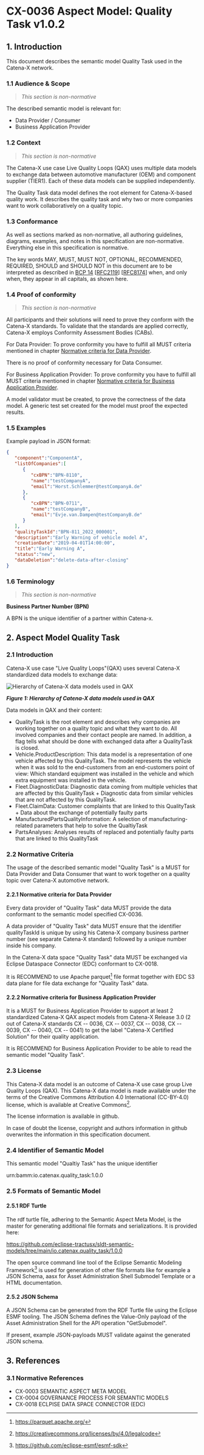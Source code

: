 # CX-0036 Aspect Model: Quality Task v1.0.2

## 1. Introduction

This document describes the semantic model Quality Task used in the
Catena-X network.

### 1.1 Audience & Scope

> *This section is non-normative*

The described semantic model is relevant for:

- Data Provider / Consumer
- Business Application Provider

### 1.2 Context

> *This section is non-normative*

The Catena-X use case Live Quality Loops (QAX) uses multiple data models
to exchange data between automotive manufacturer (OEM) and component
supplier (TIER1). Each of these data models can be supplied
independently.

The Quality Task data model defines the root element for Catena-X-based
quality work. It describes the quality task and why two or more
companies want to work collaboratively on a quality topic.

### 1.3 Conformance

As well as sections marked as non-normative, all authoring guidelines,
diagrams, examples, and notes in this specification are non-normative.
Everything else in this specification is normative.

The key words MAY, MUST, MUST NOT, OPTIONAL, RECOMMENDED, REQUIRED,
SHOULD and SHOULD NOT in this document are to be interpreted as
described in [BCP
14](https://datatracker.ietf.org/doc/html/bcp14) \[[RFC2119](https://www.w3.org/TR/did-core/#bib-rfc2119)\]
\[[RFC8174](https://www.w3.org/TR/did-core/#bib-rfc8174)\] when, and
only when, they appear in all capitals, as shown here.

### 1.4 Proof of conformity

> *This section is non-normative*

All participants and their solutions will need to prove they conform
with the Catena-X standards. To validate that the standards are applied
correctly, Catena-X employs Conformity Assessment Bodies (CABs).

For Data Provider: To prove conformity you have to fulfill all MUST
criteria mentioned in chapter [Normative criteria for Data
Provider](#221-normative-criteria-for-data-provider).

There is no proof of conformity necessary for Data Consumer.

For Business Application Provider: To prove conformity you have to
fulfill all MUST criteria mentioned in chapter [Normative criteria for
Business Application
Provider](#222-normative-criteria-for-business-application-provider).

A model validator must be created, to prove the correctness of the data
model. A generic test set created for the model must proof the expected
results.

### 1.5 Examples

Example payload in JSON format:

```json
{
   "component":"ComponentA",
   "listOfCompanies":[
      {
         "cxBPN":"BPN-8110",
         "name":"testCompanyA",
         "email":"Horst.Schlemmer@testCompanyA.de"
      },
      {
         "cxBPN":"BPN-0711",
         "name":"testCompanyB",
         "email":"Evje.van.Dampen@testCompanyB.de"
      }
   ],
   "qualityTaskId":"BPN-811_2022_000001",
   "description":"Early Warning of vehicle model A",
   "creationDate":"2019-04-01T14:00:00",
   "title":"Early Warning A",
   "status":"new",
   "dataDeletion":"delete-data-after-closing"
}
```

### 1.6 Terminology

> *This section is non-normative*

**Business Partner Number (BPN)**

A BPN is the unique identifier of a partner within Catena-x.

## 2. Aspect Model Quality Task

### 2.1 Introduction

Catena-X use case "Live Quality Loops"(QAX) uses several Catena-X
standardized data models to exchange data:

![Hierarchy of Catena-X data models used in QAX](./assets/CX-0036-hierarchy-of-CX-data-models-used-in-QAX.jpg)

***Figure 1: Hierarchy of Catena-X data models used in QAX***

Data models in QAX and their content:

- QualityTask is the root element and describes why companies are working together on a quality topic and what they want to do. All involved companies and their contact people are named. In addition, a flag tells what should be done with exchanged data after a QualityTask is closed.
- Vehicle.ProductDescription: This data model is a representation of one vehicle affected by this QualityTask. The model represents the vehicle when it was sold to the end-customers from an end-customers point of view: Which standard equipment was installed in the vehicle and which extra equipment was installed in the vehicle.
- Fleet.DiagnosticData: Diagnostic data coming from multiple vehicles that are affected by this QualityTask + Diagnostic data from similar vehicles that are not affected by this QualityTask.
- Fleet.ClaimData: Customer complaints that are linked to this QualityTask + Data about the exchange of potentially faulty parts
- ManufacturedPartsQualityInformation: A selection of manufacturing-related parameters that help to solve the QualtiyTask
- PartsAnalyses: Analyses results of replaced and potentially faulty parts that are linked to this QualityTask

### 2.2 Normative Criteria

The usage of the described semantic model "Quality Task" is a MUST for
Data Provider and Data Consumer that want to work together on a quality
topic over Catena-X automotive network.

#### 2.2.1 Normative criteria for Data Provider

Every data provider of "Quality Task" data MUST provide the data
conformant to the semantic model specified CX-0036.

A data provider of "Quality Task" data MUST ensure that the identifier
qualityTaskId is unique by using his Catena-X company business partner
number (see separate Catena-X standard) followed by a unique number
inside his company.

In the Catena-X data space "Quality Task" data MUST be exchanged via
Eclipse Dataspace Connector (EDC) conformant to CX-0018.

It is RECOMMEND to use Apache parquet[^3] file format together with EDC
S3 data plane for file data exchange for "Quality Task" data.

#### 2.2.2 Normative criteria for Business Application Provider

It is a MUST for Business Application Provider to support at least 2
standardized Catena-X QAX aspect models from Catena-X Release 3.0 (2 out
of Catena-X standards CX -- 0036, CX -- 0037, CX -- 0038, CX -- 0039, CX
-- 0040, CX -- 0041) to get the label "Catena-X Certified Solution" for
their quality application.

It is RECOMMEND for Business Application Provider to be able to read the
semantic model "Quality Task".

### 2.3 License

This Catena-X data model is an outcome of Catena-X use case group Live
Quality Loops (QAX). This Catena-X data model is made available under
the terms of the Creative Commons Attribution 4.0 International
(CC-BY-4.0) license, which is available at Creative Commons[^4].

The license information is available in github.

In case of doubt the license, copyright and authors information in
github overwrites the information in this specification document.

### 2.4 Identifier of Semantic Model

This semantic model "Qualtiy Task" has the unique identifier

urn:bamm:io.catenax.quality_task:1.0.0

### 2.5 Formats of Semantic Model

#### 2.5.1 RDF Turtle

The rdf turtle file, adhering to the Semantic Aspect Meta Model, is the
master for generating additional file formats and serializations. It is
provided here:

https://github.com/eclipse-tractusx/sldt-semantic-models/tree/main/io.catenax.quality_task/1.0.0

The open source command line tool of the Eclipse Semantic Modeling
Framework[^5] is used for generation of other file formats like
for example a JSON Schema, aasx for Asset Administration Shell Submodel
Template or a HTML documentation.

#### 2.5.2 JSON Schema

A JSON Schema can be generated from the RDF Turtle file using the
Eclipse ESMF tooling. The JSON Schema defines the Value-Only payload of
the Asset Administration Shell for the API operation \"GetSubmodel\".

If present, example JSON-payloads MUST validate against the generated
JSON schema.

## 3. References

### 3.1 Normative References  

- CX-0003 SEMANTIC ASPECT META MODEL  
- CX-0004 GOVERNANCE PROCESS FOR SEMANTIC MODELS  
- CX-0018 ECLPISE DATA SPACE CONNECTOR (EDC)

[^3]: https://parquet.apache.org/

[^4]: https://creativecommons.org/licenses/by/4.0/legalcode

[^5]: https://github.com/eclipse-esmf/esmf-sdk
